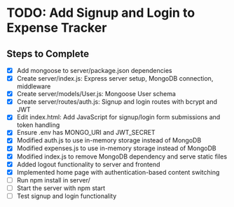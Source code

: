 # TODO: Add Signup and Login to Expense Tracker

## Steps to Complete
- [x] Add mongoose to server/package.json dependencies
- [x] Create server/index.js: Express server setup, MongoDB connection, middleware
- [x] Create server/models/User.js: Mongoose User schema
- [x] Create server/routes/auth.js: Signup and login routes with bcrypt and JWT
- [x] Edit index.html: Add JavaScript for signup/login form submissions and token handling
- [x] Ensure .env has MONGO_URI and JWT_SECRET
- [x] Modified auth.js to use in-memory storage instead of MongoDB
- [x] Modified expenses.js to use in-memory storage instead of MongoDB
- [x] Modified index.js to remove MongoDB dependency and serve static files
- [x] Added logout functionality to server and frontend
- [x] Implemented home page with authentication-based content switching
- [ ] Run npm install in server/
- [ ] Start the server with npm start
- [ ] Test signup and login functionality
